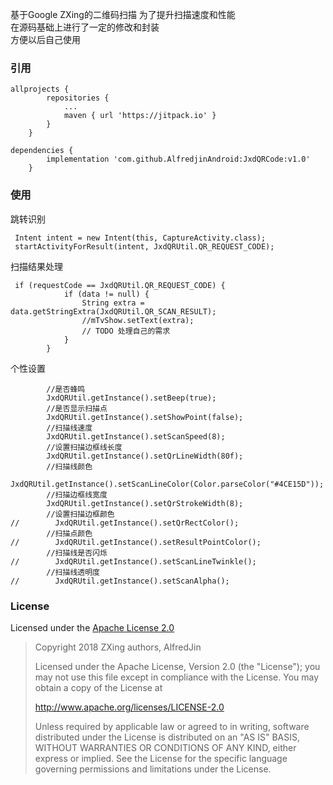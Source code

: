 基于Google ZXing的二维码扫描 
为了提升扫描速度和性能  
在源码基础上进行了一定的修改和封装  
方便以后自己使用


### 引用
```
allprojects {
		repositories {
			...
			maven { url 'https://jitpack.io' }
		}
	}
```

```
dependencies {
		implementation 'com.github.AlfredjinAndroid:JxdQRCode:v1.0'
	}
```
### 使用

跳转识别
```
 Intent intent = new Intent(this, CaptureActivity.class);
 startActivityForResult(intent, JxdQRUtil.QR_REQUEST_CODE);
```

扫描结果处理
```
 if (requestCode == JxdQRUtil.QR_REQUEST_CODE) {
            if (data != null) {
                String extra = data.getStringExtra(JxdQRUtil.QR_SCAN_RESULT);
                //mTvShow.setText(extra);
                // TODO 处理自己的需求
            }
        }
```

个性设置
```
        //是否蜂鸣
        JxdQRUtil.getInstance().setBeep(true);
        //是否显示扫描点
        JxdQRUtil.getInstance().setShowPoint(false);
        //扫描线速度
        JxdQRUtil.getInstance().setScanSpeed(8);
        //设置扫描边框线长度
        JxdQRUtil.getInstance().setQrLineWidth(80f);
        //扫描线颜色
        JxdQRUtil.getInstance().setScanLineColor(Color.parseColor("#4CE15D"));
        //扫描边框线宽度
        JxdQRUtil.getInstance().setQrStrokeWidth(8);
        //设置扫描边框颜色
//        JxdQRUtil.getInstance().setQrRectColor();
        //扫描点颜色
//        JxdQRUtil.getInstance().setResultPointColor();
        //扫描线是否闪烁
//        JxdQRUtil.getInstance().setScanLineTwinkle();
        //扫描线透明度
//        JxdQRUtil.getInstance().setScanAlpha();

```



### License
Licensed under the [Apache License 2.0](http://www.apache.org/licenses/LICENSE-2.0)
> Copyright 2018 ZXing authors, AlfredJin
> 
> Licensed under the Apache License, Version 2.0 (the "License"); you may not use this file except in compliance with the License. You may obtain a copy of the License at
> 
> http://www.apache.org/licenses/LICENSE-2.0
> 
> Unless required by applicable law or agreed to in writing, software distributed under the License is distributed on an "AS IS" BASIS, WITHOUT WARRANTIES OR CONDITIONS OF ANY KIND, either express or implied. See the License for the specific language governing permissions and limitations under the License.